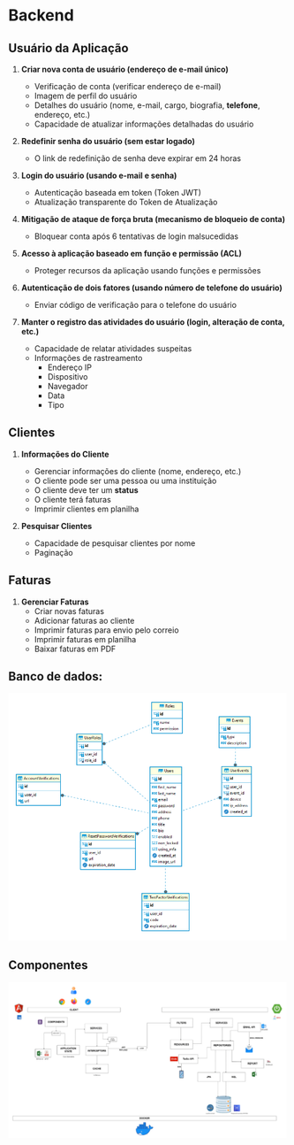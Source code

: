 # Backend

## Usuário da Aplicação

1. **Criar nova conta de usuário (endereço de e-mail único)**

   - Verificação de conta (verificar endereço de e-mail)
   - Imagem de perfil do usuário
   - Detalhes do usuário (nome, e-mail, cargo, biografia, **telefone**, endereço, etc.)
   - Capacidade de atualizar informações detalhadas do usuário

2. **Redefinir senha do usuário (sem estar logado)**

   - O link de redefinição de senha deve expirar em 24 horas

3. **Login do usuário (usando e-mail e senha)**

   - Autenticação baseada em token (Token JWT)
   - Atualização transparente do Token de Atualização

4. **Mitigação de ataque de força bruta (mecanismo de bloqueio de conta)**

   - Bloquear conta após 6 tentativas de login malsucedidas

5. **Acesso à aplicação baseado em função e permissão (ACL)**

   - Proteger recursos da aplicação usando funções e permissões

6. **Autenticação de dois fatores (usando número de telefone do usuário)**

   - Enviar código de verificação para o telefone do usuário

7. **Manter o registro das atividades do usuário (login, alteração de conta, etc.)**
   - Capacidade de relatar atividades suspeitas
   - Informações de rastreamento
     - Endereço IP
     - Dispositivo
     - Navegador
     - Data
     - Tipo

## Clientes

1. **Informações do Cliente**

   - Gerenciar informações do cliente (nome, endereço, etc.)
   - O cliente pode ser uma pessoa ou uma instituição
   - O cliente deve ter um **status**
   - O cliente terá faturas
   - Imprimir clientes em planilha

2. **Pesquisar Clientes**
   - Capacidade de pesquisar clientes por nome
   - Paginação

## Faturas

1. **Gerenciar Faturas**
   - Criar novas faturas
   - Adicionar faturas ao cliente
   - Imprimir faturas para envio pelo correio
   - Imprimir faturas em planilha
   - Baixar faturas em PDF

## Banco de dados:

![img.png](management/schema.png)

## Componentes

![img2.png](components.png)
